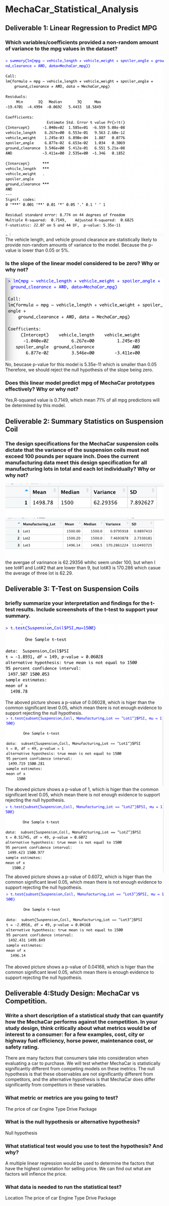 # MechaCar_Statistical_Analysis
## Deliverable 1: Linear Regression to Predict MPG

### Which variables/coefficients provided a non-random amount of variance to the mpg values in the dataset?
![d12](pic/d12.png)
The vehicle length, and vehicle ground clearance are statistically likely to provide non-random amounts of variance to the model. Because the p-value is lower than 0.05 or 5%.



### Is the slope of the linear model considered to be zero? Why or why not?
![d1](pic/d1.png)
No, beucase p-value for this model is 5.35e-11 which is smaller than 0.05 Therefore, we should reject the null hypothesis of the slope being zero.
### Does this linear model predict mpg of MechaCar prototypes effectively? Why or why not?
Yes,R-squared value is 0.7149, which mean 71% of all mpg predictions will be determined by this model.

## Deliverable 2: Summary Statistics on Suspension Coil
### The design specifications for the MechaCar suspension coils dictate that the variance of the suspension coils must not exceed 100 pounds per square inch. Does the current manufacturing data meet this design specification for all manufacturing lots in total and each lot individually? Why or why not?
![d2](pic/d2.png)
![lot](pic/lot.png)
the avergae of varinance is 62.29356 whihc seem under 100, but when I see lot#1 and Lot#2 that are lower than 9, but lot#3 is 170.286 which casue the average of three lot is 62.29.
## Deliverable 3: T-Test on Suspension Coils
###  briefly summarize your interpretation and findings for the t-test results. Include screenshots of the t-test to support your summary.
![d3](pic/d3.png)
The aboved picture shows a p-value of 0.06028, which is higer than the common significant level 0.05, which mean there is not enough evidence to support rejecting the null hypothesis.
![d31](pic/d31.png)
The aboved picture shows a p-value of 1, which is higer than the common significant level 0.05, which mean there is not enough evidence to support rejecting the null hypothesis.
![d32](pic/d32.png)
The aboved picture shows a p-value of 0.6072, which is higer than the common significant level 0.05, which mean there is not enough evidence to support rejecting the null hypothesis.
![d33](pic/d33.png)
The aboved picture shows a p-value of 0.04168, which is higer than the common significant level 0.05, which mean there is enough evidence to support rejecting the null hypothesis.

## Deliverable 4:Study Design: MechaCar vs Competition.
### Write a short description of a statistical study that can quantify how the MechaCar performs against the competition. In your study design, think critically about what metrics would be of interest to a consumer: for a few examples, cost, city or highway fuel efficiency, horse power, maintenance cost, or safety rating.
There are many factors that consumers take into consideration when evaluating a car to purchase. We will test whether MechaCar is statistically significantly different from competing models on these metrics. The null hypothesis is that these observables are not significantly different from competitors, and the alternative hypothesis is that MechaCar does differ significantly from competitors in these variables.
### What metric or metrics are you going to test?
The price of car
Engine Type
Drive Package 
### What is the null hypothesis or alternative hypothesis?
Null hypothesis
### What statistical test would you use to test the hypothesis? And why?
A multiple linear regression would be used to determine the factors that have the highest correlation for selling price. We can find out what are factors will inflence the price.

### What data is needed to run the statistical test?
Location
The price of car
Engine Type
Drive Package 

